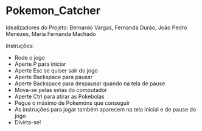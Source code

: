 # Pokemon_Catcher
Idealizadores do Projeto: Bernardo Vargas, Fernanda Durão, João Pedro Menezes, Maria Fernanda Machado

Instruções:
  - Rode o jogo
  - Aperte P para iniciar
  - Aperte Esc se quiser sair do jogo
  - Aperte Backspace para pausar
  - Aperte Backspace para despausar quando na tela de pause
  - Mova-se pelas setas do computador
  - Aperte Ctrl para atirar as Pokebolas
  - Pegue o máximo de Pokemóns que conseguir
  - As instruções para jogar também aparecem na tela inicial e de pause do jogo
  - Divirta-se!
